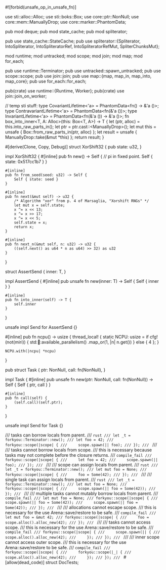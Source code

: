 #![forbid(unsafe_op_in_unsafe_fn)]

use sti::alloc::Alloc;
use sti::boks::Box;
use core::ptr::NonNull;
use core::mem::ManuallyDrop;
use core::marker::PhantomData;

pub mod deque;
pub mod state_cache;
pub mod spliterator;

pub use state_cache::StateCache;
pub use spliterator::{Spliterator, IntoSpliterator, IntoSpliteratorRef, IntoSpliteratorRefMut, SpliterChunksMut};

mod runtime;
mod untracked;
mod scope;
mod join;
mod map;
mod for_each;

pub use runtime::Terminator;
pub use untracked::spawn_untracked;
pub use scope::scope;
pub use join::join;
pub use map::{map, map_in, map_into, map_core};
pub use for_each::for_each;

pub(crate) use runtime::{Runtime, Worker};
pub(crate) use join::join_on_worker;


// temp sti stuff:
type CovariantLifetime<'a>     = PhantomData<fn()       -> &'a ()>;
type ContravariantLifetime<'a> = PhantomData<fn(&'a ())>;
type InvariantLifetime<'a>     = PhantomData<fn(&'a ()) -> &'a ()>;
fn box_into_inner<T, A: Alloc>(this: Box<T, A>) -> T {
    let (ptr, alloc) = this.into_raw_parts_in();
    let ptr = ptr.cast::<ManuallyDrop<T>>();
    let mut this = unsafe { Box::from_raw_parts_in(ptr, alloc) };
    let result = unsafe { ManuallyDrop::take(&mut *this) };
    return result;
}


#[derive(Clone, Copy, Debug)]
struct XorShift32 {
    pub state: u32,
}

impl XorShift32 {
    #[inline]
    pub fn new() -> Self {
        // pi in fixed point.
        Self { state: 0x517cc1b7 }
    }

    #[inline]
    pub fn from_seed(seed: u32) -> Self {
        Self { state: seed }
    }

    #[inline]
    pub fn next(&mut self) -> u32 {
        /* Algorithm "xor" from p. 4 of Marsaglia, "Xorshift RNGs" */
        let mut x = self.state;
        x ^= x << 13;
        x ^= x >> 17;
        x ^= x << 5;
        self.state = x;
        return x;
    }

    #[inline]
    pub fn next_n(&mut self, n: u32) -> u32 {
        ((self.next() as u64 * n as u64) >> 32) as u32
    }
}


struct AssertSend<T> {
    inner: T,
}

impl<T> AssertSend<T> {
    #[inline]
    pub unsafe fn new(inner: T) -> Self {
        Self { inner }
    }

    #[inline]
    pub fn into_inner(self) -> T {
        self.inner
    }
}

unsafe impl<T> Send for AssertSend<T> {}



#[inline]
pub fn ncpu() -> usize {
    thread_local! {
        static NCPU: usize =
            if cfg!(not(miri)) {
                std::thread::available_parallelism()
                    .map_or(1, |n| n.get())
            }
            else { 4 };
    }

    NCPU.with(|ncpu| *ncpu)
}



pub struct Task {
    ptr: NonNull<u8>,
    call: fn(NonNull<u8>),
}

impl Task {
    #[inline]
    pub unsafe fn new(ptr: NonNull<u8>, call: fn(NonNull<u8>)) -> Self {
        Self { ptr, call }
    }

    #[inline]
    pub fn call(self) {
        (self.call)(self.ptr);
    }
}

unsafe impl Send for Task {}





/// tasks can borrow locals from parent.
/// ```rust
/// let _t = forkyou::Terminator::new();
/// let foo = 42;
/// forkyou::scope(|scope| {
///     scope.spawn(|| foo);
/// });
/// ```
///
/// tasks cannot borrow locals from scope.
/// this is necessary because tasks may not complete before the closure returns.
/// ```compile_fail
/// forkyou::scope(|scope| {
///     let foo = 42;
///     scope.spawn(|| foo);
/// });
/// ```
///
/// scope can assign locals from parent.
/// ```rust
/// let _t = forkyou::Terminator::new();
/// let mut foo = None;
/// forkyou::scope(|scope| {
///     foo = Some(42);
/// });
/// ```
///
/// single task can assign locals from parent.
/// ```rust
/// let _t = forkyou::Terminator::new();
/// let mut foo = None;
/// forkyou::scope(|scope| {
///     scope.spawn(|| foo = Some(42));
/// });
/// ```
///
/// multiple tasks cannot mutably borrow locals from parent.
/// ```compile_fail
/// let mut foo = None;
/// forkyou::scope(|scope| {
///     scope.spawn(|| foo = Some(42));
///     scope.spawn(|| foo = Some(42));
/// });
/// ```
///
/// allocations cannot escape scope.
/// this is necessary for the use Arena::save/restore to be safe.
/// ```compile_fail
/// let mut foo = &mut 42;
/// forkyou::scope(|scope| {
///     foo = scope.alloc().alloc_new(42);
/// });
/// ```
///
/// tasks cannot access scope.
/// this is necessary for the use Arena::save/restore to be safe.
/// ```compile_fail
/// forkyou::scope(|scope| {
///     scope.spawn(|| {
///         scope.alloc().alloc_new(42);
///     });
/// });
/// ```
///
/// inner scope cannot access outer scope.
/// this is necessary for the use Arena::save/restore to be safe.
/// ```compile_fail
/// forkyou::scope(|scope| {
///     forkyou::scope(|_| {
///         scope.alloc().alloc_new(42);
///     });
/// });
/// ```
#[allow(dead_code)]
struct DocTests;
